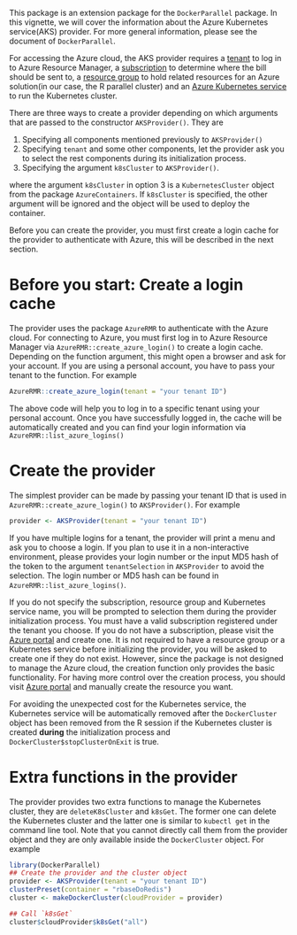 This package is an extension package for the `DockerParallel` package. In this vignette, we will  cover the information about the Azure Kubernetes service(AKS) provider. For more general information, please see the document of `DockerParallel`.

For accessing the Azure cloud, the AKS provider requires a [tenant] to log in to Azure Resource Manager, a [subscription] to determine where the bill should be sent to, a [resource group] to hold related resources for an Azure solution(in our case, the R parallel cluster) and an [Azure Kubernetes service] to run the Kubernetes cluster. 

There are three ways to create a provider depending on which arguments that are passed to the constructor `AKSProvider()`. They are

1. Specifying all components mentioned previously to `AKSProvider()`
2. Specifying `tenant` and some other components, let the provider ask you to select the rest components during its initialization process.
3. Specifying the argument `k8sCluster` to `AKSProvider()`.

where the argument `k8sCluster` in option 3 is a `KubernetesCluster` object from the package `AzureContainers`. If `k8sCluster` is specified, the other argument will be ignored and the object will be used to deploy the container.

Before you can create the provider, you must first create a login cache for the provider to authenticate with Azure, this will be described in the next section.


# Before you start: Create a login cache
The provider uses the package `AzureRMR` to authenticate with the Azure cloud. For connecting to Azure, you must first log in to Azure Resource Manager via `AzureRMR::create_azure_login()` to create a login cache. Depending on the function argument, this might open a browser and ask for your account. If you are using a personal account, you have to pass your tenant to the function. For example

```r
AzureRMR::create_azure_login(tenant = "your tenant ID")
```
The above code will help you to log in to a specific tenant using your personal account. Once you have successfully logged in, the cache will be automatically created and you can find your login information via `AzureRMR::list_azure_logins()`


# Create the provider
The simplest provider can be made by passing your tenant ID that is used in `AzureRMR::create_azure_login()` to `AKSProvider()`. For example

```r
provider <- AKSProvider(tenant = "your tenant ID")
```
If you have multiple logins for a tenant, the provider will print a menu and ask you to choose a login. If you plan to use it in a non-interactive environment, please provides your login number or the input MD5 hash of the token to the argument `tenantSelection` in `AKSProvider` to avoid the selection. The login number or MD5 hash can be found in `AzureRMR::list_azure_logins()`.

If you do not specify the subscription, resource group and Kubernetes service name, you will be prompted to selection them during the provider initialization process. You must have a valid subscription registered under the tenant you choose. If you do not have a subscription, please visit the [Azure portal] and create one. It is not required to have a resource group or a Kubernetes service before initializing the provider, you will be asked to create one if they do not exist. However, since the package is not designed to manage the Azure cloud, the creation function only provides the basic functionality. For having more control over the creation process, you should visit [Azure portal] and manually create the resource you want.

For avoiding the unexpected cost for the Kubernetes service, the Kubernetes service will be automatically removed after the `DockerCluster` object has been removed from the R session if the Kubernetes cluster is created **during** the initialization process and `DockerCluster$stopClusterOnExit` is true. 


# Extra functions in the provider
The provider provides two extra functions to manage the Kubernetes cluster, they are `deleteK8sCluster` and `k8sGet`. The former one can delete the Kubernetes cluster and the latter one is similar to `kubectl get` in the command line tool. Note that you cannot directly call them from the provider object and they are only available inside the `DockerCluster` object. For example

```r
library(DockerParallel)
## Create the provider and the cluster object
provider <- AKSProvider(tenant = "your tenant ID")
clusterPreset(container = "rbaseDoRedis")
cluster <- makeDockerCluster(cloudProvider = provider)

## Call `k8sGet`
cluster$cloudProvider$k8sGet("all")
```


[tenant]: https://docs.microsoft.com/en-us/azure/active-directory/develop/quickstart-create-new-tenant

[subscription]: https://docs.microsoft.com/en-us/azure/cost-management-billing/manage/create-subscription

[resource group]: https://docs.microsoft.com/en-us/azure/azure-resource-manager/management/manage-resource-groups-portal

[Azure Kubernetes service]: https://azure.microsoft.com/en-us/services/kubernetes-service/

[Azure portal]: https://portal.azure.com/


